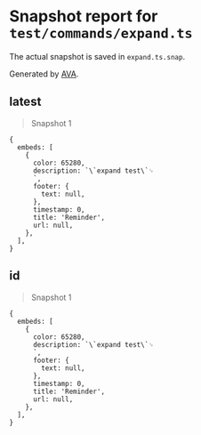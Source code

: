 # Snapshot report for `test/commands/expand.ts`

The actual snapshot is saved in `expand.ts.snap`.

Generated by [AVA](https://avajs.dev).

## latest

> Snapshot 1

    {
      embeds: [
        {
          color: 65280,
          description: `\`expand test\`␊
          `,
          footer: {
            text: null,
          },
          timestamp: 0,
          title: 'Reminder',
          url: null,
        },
      ],
    }

## id

> Snapshot 1

    {
      embeds: [
        {
          color: 65280,
          description: `\`expand test\`␊
          `,
          footer: {
            text: null,
          },
          timestamp: 0,
          title: 'Reminder',
          url: null,
        },
      ],
    }
